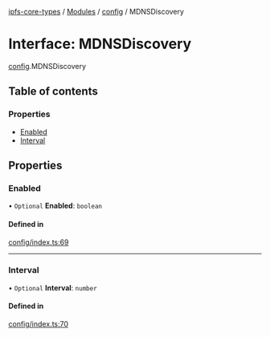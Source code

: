 [ipfs-core-types](../README.md) / [Modules](../modules.md) / [config](../modules/config.md) / MDNSDiscovery

# Interface: MDNSDiscovery

[config](../modules/config.md).MDNSDiscovery

## Table of contents

### Properties

- [Enabled](config.MDNSDiscovery.md#enabled)
- [Interval](config.MDNSDiscovery.md#interval)

## Properties

### Enabled

• `Optional` **Enabled**: `boolean`

#### Defined in

[config/index.ts:69](https://github.com/ipfs/js-ipfs/blob/1655368d/packages/ipfs-core-types/src/config/index.ts#L69)

___

### Interval

• `Optional` **Interval**: `number`

#### Defined in

[config/index.ts:70](https://github.com/ipfs/js-ipfs/blob/1655368d/packages/ipfs-core-types/src/config/index.ts#L70)
